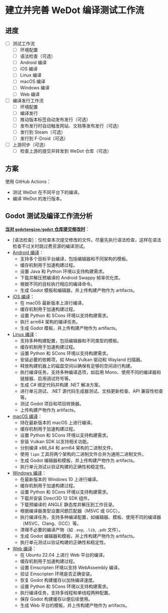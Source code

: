 # 建立并完善 WeDot 编译测试工作流

## 进度

- [ ] 测试工作流
  - [ ] 环境配置
  - [ ] 语法检查（可选）
  - [ ] Android 编译
  - [ ] iOS 编译
  - [ ] Linux 编译
  - [ ] macOS 编译
  - [ ] Windows 编译
  - [ ] Web 编译
- [ ] 编译发行工作流
  - [ ] 环境配置
  - [ ] 编译发行
  - [ ] 推动版本标签自动发布发行（可选）
  - [ ] 发布发行时自动触发网站、文档等发布发行（可选）
  - [ ] 发行到 Steam（可选）
  - [ ] 发行到 F-Droid（可选）
- [ ] 上游同步（可选）
  - [ ] 检查上游的提交并转发到 WeDot 仓库（可选）

## 方案

使用 GitHub Actions：

- 测试 WeDot 在不同平台下的编译。
- 编译 WeDot 的发行版本。

## Godot 测试及编译工作流分析

[**当对 `godotengine/godot` 仓库提交修改时**](https://github.com/godotengine/godot/blob/master/.github/workflows/runner.yml)：

- [语法检查]：仅检查本次提交修改的文件。尽量先执行语法检查，这样在语法检查不过关时跳过费资源的编译测试。
- [Android 编译](https://github.com/godotengine/godot/blob/master/.github/workflows/android_builds.yml)：
  - 支持多个目标平台编译，包括编辑器和不同架构的模板。
  - 缓存机制用于加速构建过程。
  - 设置 Java 和 Python 环境以支持构建需求。
  - 下载并解压预编译的 Android Swappy 帧率优化库。
  - 根据不同的目标执行相应的编译命令。
  - 生成 Godot 模板和编辑器，并上传构建产物作为 artifacts。
- [iOS 编译](https://github.com/godotengine/godot/blob/master/.github/workflows/ios_builds.yml)：
  - 在 macOS 最新版本上进行编译。
  - 缓存机制用于加速构建过程。
  - 设置 Python 和 SCons 环境以支持构建需求。
  - 执行 arm64 架构的编译任务。
  - 生成 Godot 模板，并上传构建产物作为 artifacts。
- [Linux 编译](https://github.com/godotengine/godot/blob/master/.github/workflows/linux_builds.yml)：
  - 支持多种构建配置，包括编辑器和不同类型的模板。
  - 缓存机制用于加速构建过程。
  - 设置 Python 和 SCons 环境以支持构建需求。
  - 安装必要的依赖项，如 Mesa Vulkan 驱动和 Wayland 扫描器。
  - 释放构建机器上的磁盘空间以确保有足够的空间进行构建。
  - 执行编译任务，支持多种编译选项，如启用 Mono、使用不同的编译器和链接器、启用调试符号等。
  - 生成 C# 绑定代码并构建 .NET 解决方案。
  - 进行单元测试、.NET 源代码生成器测试、文档更新检查、API 兼容性检查等。
  - 测试 Godot 项目和项目转换器。
  - 上传构建产物作为 artifacts。
- [macOS 编译](https://github.com/godotengine/godot/blob/master/.github/workflows/macos_builds.yml)：
  - 持在最新版本的 macOS 上进行编译。
  - 缓存机制用于加速构建过程。
  - 设置 Python 和 SCons 环境以支持构建需求。
  - 安装 Vulkan SDK 以支持相关功能。
  - 分别编译 x86_64 和 arm64 架构的二进制文件。
  - 使用 `lipo` 工具将两个架构的二进制文件合并为通用二进制文件。
  - 生成 Godot 编辑器和模板，并上传构建产物作为 artifacts。
  - 执行单元测试以验证构建的正确性和稳定性。
- [Windows 编译](https://github.com/godotengine/godot/blob/master/.github/workflows/windows_builds.yml)：
  - 在最新版本的 Windows 10 上进行编译。
  - 缓存机制用于加速构建过程。
  - 设置 Python 和 SCons 环境以支持构建需求。
  - 下载并安装 Direct3D 12 SDK 组件。
  - 下载预编译的 ANGLE 静态库并解压到工作目录。
  - 根据编译器类型设置问题匹配器（MSVC 或 GCC）。
  - 执行编译任务，支持多种编译配置，如编辑器、模板、使用不同的编译器（MSVC、Clang、GCC）等。
  - 清理不必要的编译产物（如 `.exp`, `.lib`, `.pdb` 文件）。
  - 生成 Godot 编辑器和模板，并上传构建产物作为 artifacts。
  - 执行单元测试以验证构建的正确性和稳定性。
- [Web 编译](https://github.com/godotengine/godot/blob/master/.github/workflows/web_builds.yml)：
  - 在 Ubuntu 22.04 上进行 Web 平台的编译。
  - 缓存机制用于加速构建过程。
  - 设置 Emscripten 环境以支持 WebAssembly 编译。
  - 验证 Emscripten 环境是否正确安装。
  - 恢复 Godot 构建缓存以加快编译速度。
  - 设置 Python 和 SCons 环境以支持构建需求。
  - 执行编译任务，支持多线程和单线程两种配置。
  - 保存 Godot 构建缓存以便后续使用。
  - 生成 Web 平台的模板，并上传构建产物作为 artifacts。
